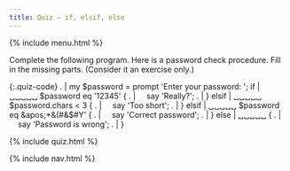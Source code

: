 ```yaml
---
title: Quiz — if, elsif, else
---
```


{% include menu.html %}

Complete the following program. Here is a password check procedure. Fill in the missing parts. (Consider it an exercise only.)

{:.quiz-code}
. | my $password = prompt &apos;Enter your password: &apos;;
if | ␣␣␣␣␣ $password eq &apos;12345&apos; {
. | &nbsp;&nbsp;&nbsp;&nbsp;say &apos;Really?&apos;;
. | }
elsif | ␣␣␣␣␣ $password.chars &lt; 3 {
. | &nbsp;&nbsp;&nbsp;&nbsp;say &apos;Too short&apos;;
. | }
elsif | ␣␣␣␣␣ $password eq &apos;*&(#&$#Y&apos; {
. | &nbsp;&nbsp;&nbsp;&nbsp;say &apos;Correct password&apos;;
. | }
else | ␣␣␣␣␣ {
. | &nbsp;&nbsp;&nbsp;&nbsp;say &apos;Password is wrong&apos;;
. | }

{% include quiz.html %}

{% include nav.html %}

